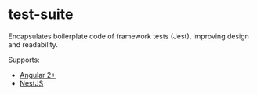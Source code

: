 # test-suite

Encapsulates boilerplate code of framework tests (Jest), improving design and readability.

Supports:
* [Angular 2+](https://github.com/ajdhefley/test-suite-angular)
* [NestJS](https://github.com/ajdhefley/test-suite-nest)
